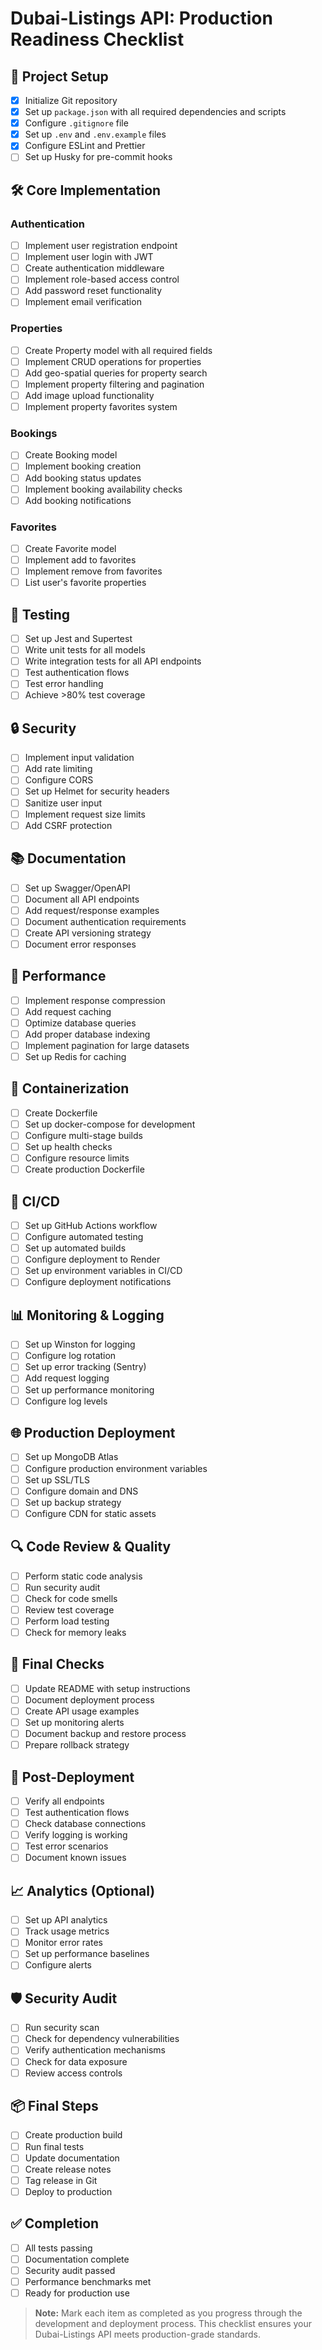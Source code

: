 # Dubai-Listings API: Production Readiness Checklist

## 📁 Project Setup
- [x] Initialize Git repository
- [x] Set up `package.json` with all required dependencies and scripts
- [x] Configure `.gitignore` file
- [x] Set up `.env` and `.env.example` files
- [x] Configure ESLint and Prettier
- [ ] Set up Husky for pre-commit hooks

## 🛠️ Core Implementation
### Authentication
- [ ] Implement user registration endpoint
- [ ] Implement user login with JWT
- [ ] Create authentication middleware
- [ ] Implement role-based access control
- [ ] Add password reset functionality
- [ ] Implement email verification

### Properties
- [ ] Create Property model with all required fields
- [ ] Implement CRUD operations for properties
- [ ] Add geo-spatial queries for property search
- [ ] Implement property filtering and pagination
- [ ] Add image upload functionality
- [ ] Implement property favorites system

### Bookings
- [ ] Create Booking model
- [ ] Implement booking creation
- [ ] Add booking status updates
- [ ] Implement booking availability checks
- [ ] Add booking notifications

### Favorites
- [ ] Create Favorite model
- [ ] Implement add to favorites
- [ ] Implement remove from favorites
- [ ] List user's favorite properties

## 🧪 Testing
- [ ] Set up Jest and Supertest
- [ ] Write unit tests for all models
- [ ] Write integration tests for all API endpoints
- [ ] Test authentication flows
- [ ] Test error handling
- [ ] Achieve >80% test coverage

## 🔒 Security
- [ ] Implement input validation
- [ ] Add rate limiting
- [ ] Configure CORS
- [ ] Set up Helmet for security headers
- [ ] Sanitize user input
- [ ] Implement request size limits
- [ ] Add CSRF protection

## 📚 Documentation
- [ ] Set up Swagger/OpenAPI
- [ ] Document all API endpoints
- [ ] Add request/response examples
- [ ] Document authentication requirements
- [ ] Create API versioning strategy
- [ ] Document error responses

## 🚀 Performance
- [ ] Implement response compression
- [ ] Add request caching
- [ ] Optimize database queries
- [ ] Add proper database indexing
- [ ] Implement pagination for large datasets
- [ ] Set up Redis for caching

## 🐳 Containerization
- [ ] Create Dockerfile
- [ ] Set up docker-compose for development
- [ ] Configure multi-stage builds
- [ ] Set up health checks
- [ ] Configure resource limits
- [ ] Create production Dockerfile

## 🔄 CI/CD
- [ ] Set up GitHub Actions workflow
- [ ] Configure automated testing
- [ ] Set up automated builds
- [ ] Configure deployment to Render
- [ ] Set up environment variables in CI/CD
- [ ] Configure deployment notifications

## 📊 Monitoring & Logging
- [ ] Set up Winston for logging
- [ ] Configure log rotation
- [ ] Set up error tracking (Sentry)
- [ ] Add request logging
- [ ] Set up performance monitoring
- [ ] Configure log levels

## 🌐 Production Deployment
- [ ] Set up MongoDB Atlas
- [ ] Configure production environment variables
- [ ] Set up SSL/TLS
- [ ] Configure domain and DNS
- [ ] Set up backup strategy
- [ ] Configure CDN for static assets

## 🔍 Code Review & Quality
- [ ] Perform static code analysis
- [ ] Run security audit
- [ ] Check for code smells
- [ ] Review test coverage
- [ ] Perform load testing
- [ ] Check for memory leaks

## 📝 Final Checks
- [ ] Update README with setup instructions
- [ ] Document deployment process
- [ ] Create API usage examples
- [ ] Set up monitoring alerts
- [ ] Document backup and restore process
- [ ] Prepare rollback strategy

## 🎯 Post-Deployment
- [ ] Verify all endpoints
- [ ] Test authentication flows
- [ ] Check database connections
- [ ] Verify logging is working
- [ ] Test error scenarios
- [ ] Document known issues

## 📈 Analytics (Optional)
- [ ] Set up API analytics
- [ ] Track usage metrics
- [ ] Monitor error rates
- [ ] Set up performance baselines
- [ ] Configure alerts

## 🛡️ Security Audit
- [ ] Run security scan
- [ ] Check for dependency vulnerabilities
- [ ] Verify authentication mechanisms
- [ ] Check for data exposure
- [ ] Review access controls

## 📦 Final Steps
- [ ] Create production build
- [ ] Run final tests
- [ ] Update documentation
- [ ] Create release notes
- [ ] Tag release in Git
- [ ] Deploy to production

## ✅ Completion
- [ ] All tests passing
- [ ] Documentation complete
- [ ] Security audit passed
- [ ] Performance benchmarks met
- [ ] Ready for production use

> **Note:** Mark each item as completed as you progress through the development and deployment process. This checklist ensures your Dubai-Listings API meets production-grade standards.
